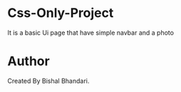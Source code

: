 # Css-Only-Project
It is a basic Ui page that have simple navbar and a photo
# Author 
Created By Bishal Bhandari.
